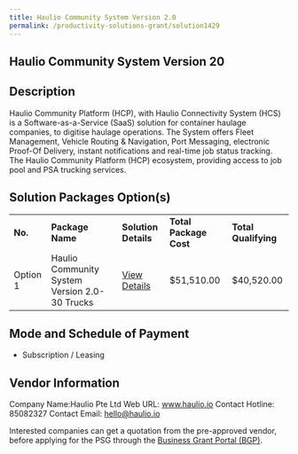 ```yaml
---
title: Haulio Community System Version 2.0
permalink: /productivity-solutions-grant/solution1429
---
```


## Haulio Community System Version 20

## Description

Haulio Community Platform (HCP), with Haulio Connectivity System (HCS) is a Software-as-a-Service (SaaS) solution for container haulage companies, to digitise haulage operations. The System offers Fleet Management, Vehicle Routing & Navigation, Port Messaging, electronic Proof-Of Delivery, instant notifications and real-time job status tracking. The Haulio Community Platform (HCP) ecosystem, providing access to job pool and PSA trucking services.

## Solution Packages Option(s)

<table>
<tr>
<td><b>No.</b></td>
<td><b>Package Name</b></td>
<td><b>Solution Details</b></td>
<td><b>Total Package Cost</b></td>
<td><b>Total Qualifying</b></td>
</tr>
<tr>
<td>Option 1</td>
<td>Haulio Community System Version 2.0-30 Trucks</td>
<td><a href='https://www.gobusiness.gov.sg/images/psg/Desensitised_Haulio_20200180_Annex_3_CR_wef_22_Oct_2020_Part_2.pdf'>View Details</a></td>
<td>$51,510.00</td>
<td>$40,520.00</td>
</tr>
</table>

## Mode and Schedule of Payment

 - Subscription / Leasing

## Vendor Information

 Company Name:Haulio Pte Ltd 
Web URL: www.haulio.io 
Contact Hotline: 85082327 
Contact Email: hello@haulio.io 


Interested companies can get a quotation from the pre-approved vendor, before applying for the PSG through the <a href='https://www.businessgrants.gov.sg/'>Business Grant Portal (BGP)</a>.
